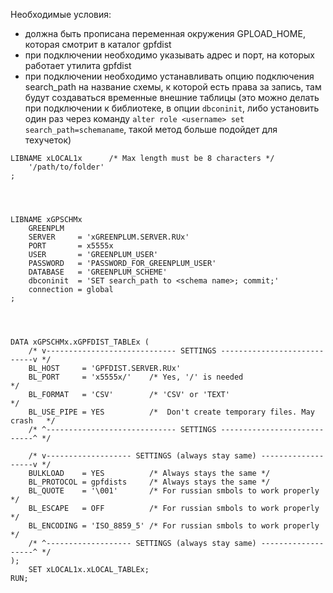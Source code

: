 Необходимые условия:
* должна быть прописана переменная окружения GPLOAD_HOME, которая смотрит в каталог gpfdist
* при подключении необходимо указывать адрес и порт, на которых работает утилита gpfdist
* при подключении необходимо устанавливать опцию подключения search_path на название схемы, к которой есть права за запись, там будут создаваться временные внешние таблицы (это можно делать при подключении к библиотеке, в опции `dbconinit`, либо установить один раз через команду `alter role <username> set search_path=schemaname`, такой метод больше подойдет для техучеток)
```SAS
LIBNAME xLOCAL1x      /* Max length must be 8 characters */
    '/path/to/folder'
;




LIBNAME xGPSCHMx
    GREENPLM
    SERVER     = 'xGREENPLUM.SERVER.RUx'
    PORT       = x5555x
    USER       = 'GREENPLUM_USER'
    PASSWORD   = 'PASSWORD_FOR_GREENPLUM_USER'
    DATABASE   = 'GREENPLUM_SCHEME'
    dbconinit  = 'SET search_path to <schema name>; commit;'
    connection = global
;




DATA xGPSCHMx.xGPFDIST_TABLEx (
    /* v----------------------------- SETTINGS ----------------------------v */
    BL_HOST     = 'GPFDIST.SERVER.RUx'
    BL_PORT     = 'x5555x/'    /* Yes, '/' is needed                         */
    BL_FORMAT   = 'CSV'        /* 'CSV' or 'TEXT'                            */
    BL_USE_PIPE = YES          /*  Don't create temporary files. May crash   */
    /* ^----------------------------- SETTINGS ----------------------------^ */
    
    /* v------------------- SETTINGS (always stay same) -------------------v */
    BULKLOAD    = YES          /* Always stays the same */
    BL_PROTOCOL = gpfdists     /* Always stays the same */
    BL_QUOTE    = '\001'       /* For russian smbols to work properly */
    BL_ESCAPE   = OFF          /* For russian smbols to work properly */
    BL_ENCODING = 'ISO_8859_5' /* For russian smbols to work properly */
    /* ^------------------- SETTINGS (always stay same) -------------------^ */
);
    SET xLOCAL1x.xLOCAL_TABLEx;
RUN;
```